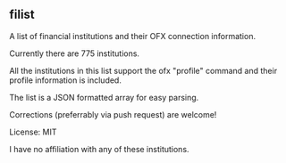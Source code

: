 filist
------

A list of financial institutions and their OFX connection information.

Currently there are 775 institutions.

All the institutions in this list support the ofx "profile" command and their profile information
is included.

The list is a JSON formatted array for easy parsing.

Corrections (preferrably via push request) are welcome!

License: MIT

I have no affiliation with any of these institutions.
